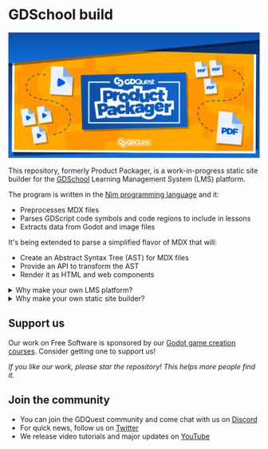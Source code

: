 # GDSchool build

![Plugin banner image](./img/product-packager.png)

This repository, formerly Product Packager, is a work-in-progress static site builder for the [GDSchool](http://school.gdquest.com/) Learning Management System (LMS) platform.

The program is written in the [Nim programming language](http://nim-lang.org) and it:

- Preprocesses MDX files
- Parses GDScript code symbols and code regions to include in lessons
- Extracts data from Godot and image files

It's being extended to parse a simplified flavor of MDX that will:

- Create an Abstract Syntax Tree (AST) for MDX files
- Provide an API to transform the AST
- Render it as HTML and web components

<details>
  <summary>Why make your own LMS platform?</summary>

  Almost all LMS platforms out there, proprietary or open source, are designed to offer a generic experience and focus on video, which doesn't match what we make. We want to be able to innovate and have full control over the learning experience and platform. We've already used off-the-shelf platforms but always found ourselves limited, either by the complexity of their codebase or the lack of customization options.

</details>
<details>
  <summary>Why make your own static site builder?</summary>

  After working on many web projects and trying to build our web with several web frameworks, we find that for the most part, they are too complex and slow, and you pay a high technical debt for the initial convenience and boost in development speed.

  By coding our own tools, we can control the entire process and optimize it for our specific needs. We've already lost weeks, if not months of development time working around the quirks of popular frameworks.

  That's the kind of time it takes to write our own tools from scratch.

  It's an investment that pays off in the long run. Also, the fully fledged website build system only requires a couple thousand lines of code and builds a website with thousands of pages from scratch within seconds on a single thread. No need for complex dependency graphs.

</details>

## Support us

Our work on Free Software is sponsored by our [Godot game creation courses](https://gdquest.com/). Consider getting one to support us!

_If you like our work, please star the repository! This helps more people find it._

## Join the community

- You can join the GDQuest community and come chat with us on [Discord](https://discord.gg/CHYVgar)
- For quick news, follow us on [Twitter](https://twitter.com/nathangdquest)
- We release video tutorials and major updates on [YouTube](https://youtube.com/c/gdquest)
